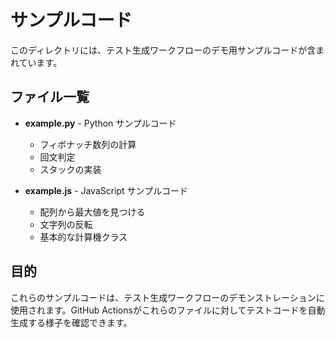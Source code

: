 # サンプルコード

このディレクトリには、テスト生成ワークフローのデモ用サンプルコードが含まれています。

## ファイル一覧

- **example.py** - Python サンプルコード
  - フィボナッチ数列の計算
  - 回文判定
  - スタックの実装

- **example.js** - JavaScript サンプルコード
  - 配列から最大値を見つける
  - 文字列の反転
  - 基本的な計算機クラス

## 目的

これらのサンプルコードは、テスト生成ワークフローのデモンストレーションに使用されます。GitHub Actionsがこれらのファイルに対してテストコードを自動生成する様子を確認できます。
